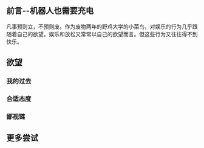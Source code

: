 ## 前言--机器人也需要充电

凡事预则立，不预则废。作为废物两年的野鸡大学的小菜鸟，对娱乐的行为几乎跟随着自己的欲望。娱乐和放松又常常以自己的欲望而言。但这些行为又往往得不到快乐。

##  欲望

### 我的过去

### 合适态度

### 鄙视链

##  更多尝试